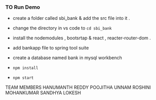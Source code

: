 

### TO Run Demo



-  create a folder called sbi_bank & add the src file into it . 

- change the directory in vs code to `cd sbi_bank`

- install the nodemodules , bootsrtap & react , reacter-router-dom .

- add bankapp file to spring tool suite 

- create a database named bank in mysql workbench 

- `npm install` 

- `npm start`





TEAM MEMBERS 
HANUMANTH REDDY 
POOJITHA UNNAM
ROSHINI MOHANKUMAR
SANDHYA LOKESH
